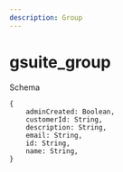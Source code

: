 ```yaml
---
description: Group
---
```


# gsuite_group

Schema
```
{
	adminCreated: Boolean,
	customerId: String,
	description: String,
	email: String,
	id: String,
	name: String,
}
```
